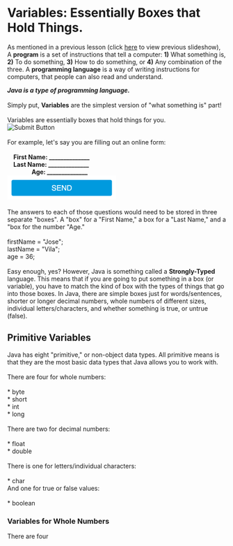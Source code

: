 <h1>Variables: Essentially Boxes that Hold Things.</h1>

As mentioned in a previous lesson (click <a href="https://docs.google.com/presentation/d/1gs1s35daJTko10G4WYKMvKptp0ZvZ7JUw2ZgdK1Gdqw/edit?usp=sharing">here</a> to view previous slideshow), A <b>program</b> is a set of instructions that tell a computer: <b>1)</b> What something is, <b>2)</b> To do something, <b>3)</b> How to do something, or <b>4)</b> Any combination of the three. A <b>programming language</b> is a way of writing instructions for computers, that people can also read and understand.

<b><i>Java is a type of programming language.</i></b>
<br><br>
Simply put, <b>Variables</b> are the simplest version of "what something is" part!
<br><br>
Variables are essentially boxes that hold things for you.
<br>
<img src="http://hackathon-in-a-box.org/img/box.png" alt="Submit Button" height="250" width="250">
<br><br>
For example, let's say you are filling out an online form:
<br><br>
<b>&emsp;First Name: ______________ </b><br>
<b>&emsp;Last Name: ______________ </b><br>
<b>&emsp;&emsp;&emsp;&emsp;Age: ______________ </b><br>
<img src="https://raw.githubusercontent.com/JDVila/MockLesson/master/send_button.png" alt="Submit Button" height="55" width="250">
<br><br>
The answers to each of those questions would need to be stored in three separate "boxes". A "box" for a "First Name," a box for a "Last Name," and a "box for the number "Age."
<br><br>
firstName = "Jose";<br>
lastName = "Vila";<br>
age = 36;
<br><br>
Easy enough, yes? However, Java is something called a <b>Strongly-Typed</b> language. This means that if you are going to put something in a box (or variable), you have to match the kind of box with the types of things that go into those boxes. In Java, there are simple boxes just for words/sentences, shorter or longer decimal numbers, whole numbers of different sizes, individual letters/characters, and whether something is true, or untrue (false).

<h2>Primitive Variables</h2>
Java has eight "primitive," or non-object data types. All primitive means is that they are the most basic data types that Java allows you to work with.<br>
<br>
There are four for whole numbers:<br>
<br>
* byte<br>
* short<br>
* int<br>
* long<br>
<br>
There are two for decimal numbers:<br>
<br>
* float<br>
* double<br>
<br>
There is one for letters/individual characters:<br>
<br>
* char
<br>
And one for true or false values:<br>
<br>
* boolean
<br>
<h3>Variables for Whole Numbers</h3>
There are four
